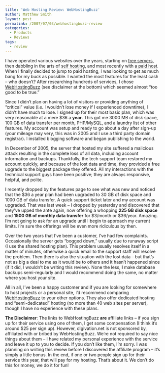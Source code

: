 ```yaml
---
title: 'Web Hosting Review: WebHostingBuzz'
author: Matthew Smith
layout: post
permalink: /2007/07/03/webhostingbuzz-review
categories:
  - Products
  - Reviews
tags:
  - review
---
```

I have operated various websites over the years, starting on [free servers][1], then dabbling in the arts of [self hosting][2], and most recently with [a paid host][3]. When I finally decided to jump to paid hosting, I was looking to get as much bang for my buck as possible. I wanted the most features for the least cash &#8211; who doesn&#8217;t? After researching hundreds of services, I chose [WebHostingBuzz][3] (see disclaimer at the bottom) which seemed almost &#8220;too good to be true.&#8221;

<!--more-->

Since I didn&#8217;t plan on having a lot of visitors or providing anything of &#8220;critical&#8221; value (i.e. I wouldn&#8217;t lose money if I experienced downtime), I didn&#8217;t have much to lose. I signed up for their most basic plan, which was very reasonable at a mere $36 a **year**. This got me 3000 MB of disk space, 100 GB of data transfer per month, PHP/MySQL, and a laundry list of other features. My account was setup and ready to go about a day after sign-up (your mileage may very, this was in 2005 and I use a third party domain registrar). I installed blogging software and began publishing to the world.

In December of 2005, the server that hosted my site suffered a malicious attack resulting in the complete loss of all data, including account information and backups. Thankfully, the tech support team restored my account quickly, and because of the lost data and time, they provided a free upgrade to the biggest package they offered. All my interactions with the technical support guys have been positive; they are always responsive, helpful, and polite.

I recently dropped by the features page to see what was new and noticed that the $36 a year plan had been upgraded to 30 GB of disk space and 1000 GB of data transfer. A quick support ticket later and my account was upgraded. That was last week &#8211; I dropped by yesterday and discovered that they&#8217;ve upped the ante again, now offering a whopping **225 GB disk space** and **1500 GB of monthly data transfer** for $3/month or $36/year. Amazing. I&#8217;m not going to ask for an upgrade until I begin to approach my current limits. I&#8217;m sure the offerings will be even more ridiculous by then.

Over the two years that I&#8217;ve been a customer, I&#8217;ve had few complaints. Occasionally the server gets &#8220;bogged down,&#8221; usually due to runaway script (I use the shared hosting plan). This problem usually resolves itself in a matter of minutes, otherwise a quick email to the support staff will resolve the problem. Then there is also the situation with the lost data &#8211; but that&#8217;s not as big a deal to me as it would be to others and it hasn&#8217;t happened since (if it did, I wouldn&#8217;t be writing this review). None the less, I make database backups semi-regularly and I would recommend doing the same, no matter where you host your site.

All in all, I&#8217;ve been a happy customer and if you are looking for somewhere to host projects or a personal site, I&#8217;d recommend comparing [WebHostingBuzz][3] to your other options. They also offer dedicated hosting and &#8220;semi-dedicated&#8221; hosting (no more than 40 web sites per server), though I have no experience with these plans.

**The Disclaimer**: The links to WebHostingBuzz **are** affiliate links &#8211; if you sign up for their service using one of them, I get some compensation (I think it&#8217;s around $25 per sign up). However, digivation.net is not sponsored by, affiliated with or bribed by WebHostingBuzz. We&#8217;re not required to say nice things about them &#8211; I have related my personal experience with the service and leave it up to you to decide. If you don&#8217;t like them, I&#8217;m sorry. I was planning on writing this review before I discovered the affiliate program &#8211; it&#8217;s simply a little bonus. In the end, if one or two people sign up for their service this year, that will pay for my hosting. That&#8217;s about it. We don&#8217;t do this for money, we do it for fun!

 [1]: http://www.freewebspace.net/
 [2]: http://www.dslwebserver.com/
 [3]: http://www.webhostingbuzz.com/idev/idevaffiliate.php?id=438